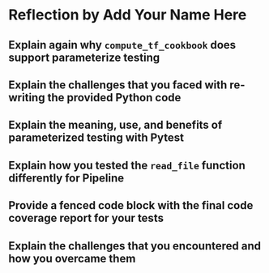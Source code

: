 # Reflection by Add Your Name Here

## Explain again why `compute_tf_cookbook` does support parameterize testing


## Explain the challenges that you faced with re-writing the provided Python code


## Explain the meaning, use, and benefits of parameterized testing with Pytest


## Explain how you tested the `read_file` function differently for Pipeline


## Provide a fenced code block with the final code coverage report for your tests


## Explain the challenges that you encountered and how you overcame them
